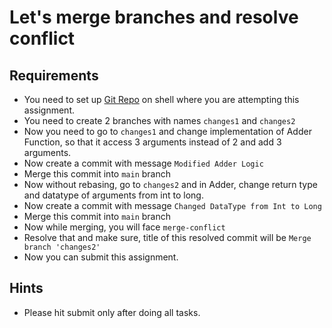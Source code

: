 # Let's merge branches and resolve conflict

## Requirements

- You need to set up [Git Repo](https://github.com/ak-s-0723/Assignment1) on shell where you are attempting this assignment.
- You need to create 2 branches with names `changes1` and `changes2`
- Now you need to go to `changes1` and change implementation of Adder Function, so that it access 3 arguments instead of 2 and add 3 arguments.
- Now create a commit with message `Modified Adder Logic`
- Merge this commit into `main` branch
- Now without rebasing, go to `changes2` and in Adder, change return type and datatype of arguments from int to long.
- Now create a commit with message `Changed DataType from Int to Long` 
- Merge this commit into `main` branch
- Now while merging, you will face `merge-conflict`
- Resolve that and make sure, title of this resolved commit will be `Merge branch 'changes2'`
- Now you can submit this assignment.

## Hints
- Please hit submit only after doing all tasks.